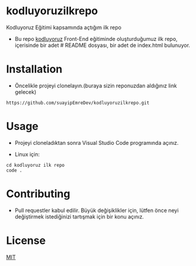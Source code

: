 # kodluyoruzilkrepo
Kodluyoruz Eğitimi kapsamında açtığım ilk repo

- Bu repo [kodluyoruz]() Front-End eğitiminde oluşturduğumuz ilk repo, içerisinde bir adet # README dosyası, bir adet de index.html bulunuyor.

# Installation

- Öncelikle projeyi clonelayın.(buraya sizin reponuzdan aldığınız link gelecek)

```
https://github.com/suayipEmreDev/kodluyoruzilkrepo.git
```

# Usage
- Projeyi cloneladıktan sonra Visual Studio Code programında açınız.

- Linux için:

```
cd kodluyoruz ilk repo
code .
```
# Contributing
- Pull requestler kabul edilir. Büyük değişiklikler için, lütfen önce neyi değiştirmek istediğinizi tartışmak için bir konu açınız.

# License

[MIT](https://choosealicense.com/licenses/mit/)

